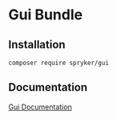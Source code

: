 # Gui Bundle

## Installation

```
composer require spryker/gui
```

## Documentation

[Gui Documentation](http://spryker.github.io/core/bundles/gui)
